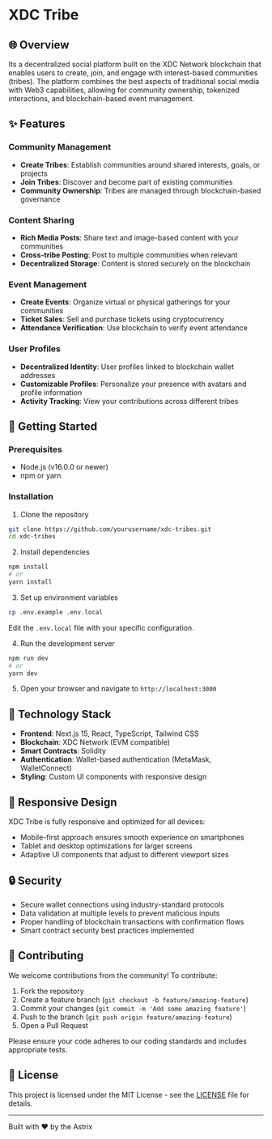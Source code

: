 # XDC Tribe
## 🌐 Overview

Its a decentralized social platform built on the XDC Network blockchain that enables users to create, join, and engage with interest-based communities (tribes). The platform combines the best aspects of traditional social media with Web3 capabilities, allowing for community ownership, tokenized interactions, and blockchain-based event management.

## ✨ Features

### Community Management
- **Create Tribes**: Establish communities around shared interests, goals, or projects
- **Join Tribes**: Discover and become part of existing communities
- **Community Ownership**: Tribes are managed through blockchain-based governance

### Content Sharing
- **Rich Media Posts**: Share text and image-based content with your communities
- **Cross-tribe Posting**: Post to multiple communities when relevant
- **Decentralized Storage**: Content is stored securely on the blockchain

### Event Management
- **Create Events**: Organize virtual or physical gatherings for your communities
- **Ticket Sales**: Sell and purchase tickets using cryptocurrency
- **Attendance Verification**: Use blockchain to verify event attendance

### User Profiles
- **Decentralized Identity**: User profiles linked to blockchain wallet addresses
- **Customizable Profiles**: Personalize your presence with avatars and profile information
- **Activity Tracking**: View your contributions across different tribes

## 🚀 Getting Started

### Prerequisites
- Node.js (v16.0.0 or newer)
- npm or yarn

### Installation

1. Clone the repository
```bash
git clone https://github.com/yourusername/xdc-tribes.git
cd xdc-tribes
```

2. Install dependencies
```bash
npm install
# or
yarn install
```

3. Set up environment variables
```bash
cp .env.example .env.local
```
Edit the `.env.local` file with your specific configuration.

4. Run the development server
```bash
npm run dev
# or
yarn dev
```

5. Open your browser and navigate to `http://localhost:3000`

## 🔧 Technology Stack

- **Frontend**: Next.js 15, React, TypeScript, Tailwind CSS
- **Blockchain**: XDC Network (EVM compatible)
- **Smart Contracts**: Solidity
- **Authentication**: Wallet-based authentication (MetaMask, WalletConnect)
- **Styling**: Custom UI components with responsive design

## 📱 Responsive Design

XDC Tribe is fully responsive and optimized for all devices:
- Mobile-first approach ensures smooth experience on smartphones
- Tablet and desktop optimizations for larger screens
- Adaptive UI components that adjust to different viewport sizes

## 🔒 Security

- Secure wallet connections using industry-standard protocols
- Data validation at multiple levels to prevent malicious inputs
- Proper handling of blockchain transactions with confirmation flows
- Smart contract security best practices implemented

## 🤝 Contributing

We welcome contributions from the community! To contribute:

1. Fork the repository
2. Create a feature branch (`git checkout -b feature/amazing-feature`)
3. Commit your changes (`git commit -m 'Add some amazing feature'`)
4. Push to the branch (`git push origin feature/amazing-feature`)
5. Open a Pull Request

Please ensure your code adheres to our coding standards and includes appropriate tests.

## 📃 License

This project is licensed under the MIT License - see the [LICENSE](LICENSE) file for details.


---

Built with ❤️ by the Astrix

